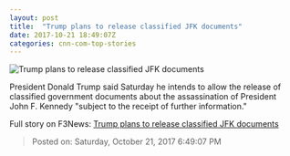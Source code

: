 ```yaml
---
layout: post
title:  "Trump plans to release classified JFK documents"
date: 2017-10-21 18:49:07Z
categories: cnn-com-top-stories
---
```


![Trump plans to release classified JFK documents](http://cdn.cnn.com/cnnnext/dam/assets/171004094609-jfk-super-tease.jpg)

President Donald Trump said Saturday he intends to allow the release of classified government documents about the assassination of President John F. Kennedy "subject to the receipt of further information."


Full story on F3News: [Trump plans to release classified JFK documents](http://www.f3nws.com/n/P2raCG)

> Posted on: Saturday, October 21, 2017 6:49:07 PM
